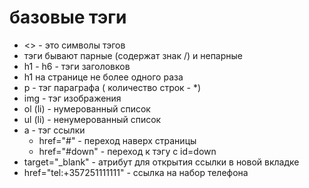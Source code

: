 # базовые тэги

- <> - это символы тэгов
- тэги бывают парные (содержат знак /) и непарные
- h1 - h6 - тэги заголовков
- h1 на странице не более одного раза
- p - тэг параграфа ( количество строк  - *)
- img -  тэг изображения
- ol (li) - нумерованный список
- ul (li) - ненумерованный список
- a - тэг ссылки
   - href="#" - переход наверх страницы
   - href="#down" -  переход к тэгу с id=down
- target="_blank" - атрибут для открытия ссылки в новой вкладке
- href="tel:+357251111111" - ссылка на набор телефона 
